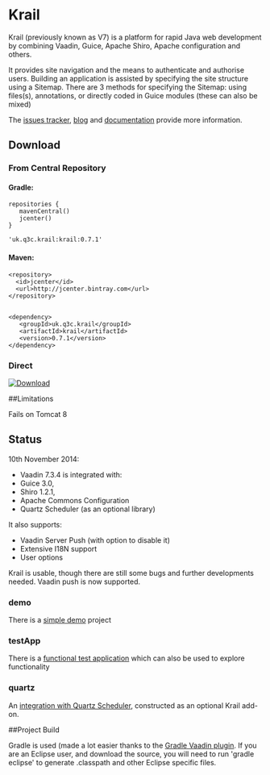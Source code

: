 # Krail

Krail (previously known as V7) is a platform for rapid Java web development by combining Vaadin, Guice, Apache Shiro, Apache configuration and others.

It provides site navigation and the means to authenticate and authorise users. 
Building an application is assisted by specifying the site structure using a Sitemap.  There are 3 methods for specifying the Sitemap: using files(s), annotations, or directly coded in Guice modules (these can also be mixed)

The [issues tracker](https://github.com/davidsowerby/v7/issues?milestone=7&state=open), [blog](http://rndjava.blogspot.co.uk/) and [documentation](https://sites.google.com/site/q3cjava/home) provide more information.  


## Download
### From Central Repository
#### Gradle:
```
repositories {
   mavenCentral()
   jcenter()
}

'uk.q3c.krail:krail:0.7.1'
```
#### Maven:
```
<repository>
  <id>jcenter</id>
  <url>http://jcenter.bintray.com</url>
</repository>


<dependency>
   <groupId>uk.q3c.krail</groupId>
   <artifactId>krail</artifactId>
   <version>0.7.1</version>
</dependency>
```
### Direct
[ ![Download](https://api.bintray.com/packages/dsowerby/maven/krail/images/download.svg) ](https://bintray.com/dsowerby/maven/krail/_latestVersion)


##Limitations

Fails on Tomcat 8

## Status

10th November 2014:


* Vaadin 7.3.4 is integrated with:
* Guice 3.0, 
* Shiro 1.2.1, 
* Apache Commons Configuration
* Quartz Scheduler (as an optional library)

It also supports:

* Vaadin Server Push (with option to disable it)
* Extensive I18N support
* User options


Krail is usable, though there are still some bugs and further developments needed.  Vaadin push is now supported.


### demo

There is a [simple demo](https://github.com/davidsowerby/krail-demo) project

### testApp

There is a [functional test application](https://github.com/davidsowerby/krail-testApp) which can also be used to explore functionality

### quartz

An [integration with Quartz Scheduler](https://github.com/davidsowerby/krail-quartz), constructed as an optional Krail add-on.

##Project Build

Gradle is used (made a lot easier thanks to the [Gradle Vaadin plugin](https://github.com/johndevs/gradle-vaadin-plugin).  If you are an Eclipse user, and download the source, you will need to run 'gradle eclipse' to generate .classpath and other Eclipse specific files. 

